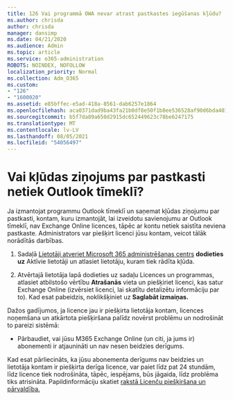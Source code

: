 ```yaml
---
title: 126 Vai programmā OWA nevar atrast pastkastes iegūšanas kļūdu?
ms.author: chrisda
author: chrisda
manager: dansimp
ms.date: 04/21/2020
ms.audience: Admin
ms.topic: article
ms.service: o365-administration
ROBOTS: NOINDEX, NOFOLLOW
localization_priority: Normal
ms.collection: Adm_O365
ms.custom:
- "126"
- "1600020"
ms.assetid: e85bffec-e5ad-418a-8561-dab6257e1864
ms.openlocfilehash: aca0371dad9ba43fa21b0df8e50f1b8ee536528af90d6bda401995c6e5796be4
ms.sourcegitcommit: b5f7da89a650d2915dc652449623c78be6247175
ms.translationtype: MT
ms.contentlocale: lv-LV
ms.lasthandoff: 08/05/2021
ms.locfileid: "54056497"
---
```

# <a name="getting-a-mailbox-not-found-error-in-outlook-on-the-web"></a>Vai kļūdas ziņojums par pastkasti netiek Outlook tīmeklī?

Ja izmantojat programmu Outlook tīmeklī un saņemat  kļūdas ziņojumu par pastkasti, kontam, kuru izmantojāt, lai izveidotu savienojumu ar Outlook tīmeklī, nav Exchange Online licences, tāpēc ar kontu netiek saistīta neviena pastkaste. Administrators var piešķirt licenci jūsu kontam, veicot tālāk norādītās darbības.

1. Sadaļā [Lietotāji atveriet Microsoft 365 administrēšanas centrs](https://portal.office.com/adminportal/home#/homepage) **dodieties uz** Aktīvie lietotāji un atlasiet lietotāju, kuram tiek rādīta kļūda. 

2. Atvērtajā lietotāja lapā dodieties uz sadaļu Licences un  programmas, atlasiet atbilstošo vērtību **Atrašanās** vieta un piešķiriet licenci, kas satur Exchange Online (izvērsiet licenci, lai skatītu detalizētu informāciju par to). Kad esat pabeidzis, noklikšķiniet uz **Saglabāt izmaiņas.**

Dažos gadījumos, ja licence jau ir piešķirta lietotāja kontam, licences noņemšana un atkārtota piešķiršana palīdz novērst problēmu un nodrošināt to pareizi sistēmā: 

- Pārbaudiet, vai jūsu M365 Exchange Online (un citi, ja jums ir) abonementi ir atjaunināti un nav nesen beidzies derīgums.

Kad esat pārliecināts, ka jūsu abonementa derīgums nav beidzies un lietotāja kontam ir piešķirta derīga licence, var paiet līdz pat 24 stundām, līdz licence tiek nodrošināta, tāpēc, iespējams, būs jāgaida, līdz problēma tiks atrisināta. Papildinformāciju skatiet [rakstā Licenču piešķiršana un pārvaldība.](https://docs.microsoft.com/deployoffice/overview-licensing-activation-microsoft-365-apps#assign-and-manage-licenses)